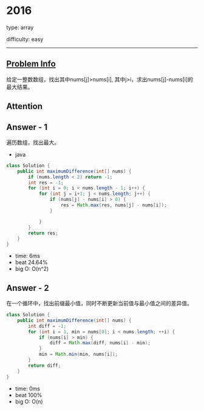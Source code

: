
# 2016
type: array

difficulty: easy

---

## [Problem Info][problem_link]
给定一整数数组，找出其中nums[j]>nums[i], 其中j>i，求出nums[j]-nums[i]的最大结果。

## Attention

## Answer - 1
遍历数组，找出最大。

- java

```java
class Solution {
    public int maximumDifference(int[] nums) {
        if (nums.length < 2) return -1;
        int res = -1;
        for (int i = 0; i < nums.length - 1; i++) {
            for (int j = i+1; j < nums.length; j++) {
                if (nums[j] - nums[i] > 0) {
                    res = Math.max(res, nums[j] - nums[i]);
                }

            }
        }
        return res;
    }
}
```
- time: 6ms
- beat 24.64%
- big O: O(n^2)

## Answer - 2
在一个循环中，找出前缀最小值，同时不断更新当前值与最小值之间的差异值。

```java
class Solution {
    public int maximumDifference(int[] nums) {
        int diff = -1;
        for (int i = 1, min = nums[0]; i < nums.length; ++i) {
            if (nums[i] > min) {
                diff = Math.max(diff, nums[i] - min);
            }
            min = Math.min(min, nums[i]);
        }
        return diff;
    }
}
```
- time: 0ms
- beat 100%
- big O: O(n)

[problem_link]: https://leetcode-cn.com/problems/maximum-difference-between-increasing-elements/

